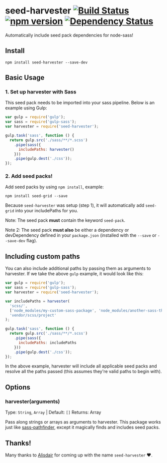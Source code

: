 # seed-harvester [![Build Status](https://travis-ci.org/helpscout/seed-harvester.svg?branch=master)](https://travis-ci.org/helpscout/seed-harvester) [![npm version](https://badge.fury.io/js/seed-harvester.svg)](https://badge.fury.io/js/seed-harvester) [![Dependency Status](https://david-dm.org/helpscout/seed-harvester.svg)](https://david-dm.org/helpscout/seed-harvester)

Automatically include seed pack dependencies for node-sass!


## Install
```
npm install seed-harvester --save-dev
```


## Basic Usage

### 1. Set up harvester with Sass
This seed pack needs to be imported into your sass pipeline. Below is an example using Gulp:

```javascript
var gulp = require('gulp');
var sass = require('gulp-sass');
var harvester = require('seed-harvester');

gulp.task('sass', function () {
  return gulp.src('./sass/**/*.scss')
    .pipe(sass({
      includePaths: harvester()
    }))
    .pipe(gulp.dest('./css'));
});
```

### 2. Add seed packs!

Add seed packs by using `npm install`, example:

```
npm install seed-grid --save
```

Because `seed-harvester` was setup (step 1), it will automatically add `seed-grid` into your includePaths for you.

Note: The seed pack **must** contain the keyword `seed-pack`.

Note 2: The seed pack **must also** be either a dependency or devDependency defined in your `package.json` (installed with the `--save` or `--save-dev` flag).


## Including custom paths

You can also include additional paths by passing them as arguments to harvester. If we take the above `gulp` example, it would look like this:

```javascript
var gulp = require('gulp');
var sass = require('gulp-sass');
var harvester = require('seed-harvester');

var includePaths = harvester(
  'scss/',
  ['node_modules/my-custom-sass-package', 'node_modules/another-sass-thing'],
  'vendor/scss/project'
);

gulp.task('sass', function () {
  return gulp.src('./sass/**/*.scss')
    .pipe(sass({
      includePaths: includePaths
    }))
    .pipe(gulp.dest('./css'));
});
```

In the above example, harvester will include all applicable seed packs and resolve all the paths passed (this assumes they're valid paths to begin with).


## Options

### harvester(arguments)
Type: `String`, `Array` | Default: `[]`
Returns: Array

Pass along strings or arrays as arguments to harvester. This package works just like [sass-pathfinder](https://github.com/ItsJonQ/sass-pathfinder), except it magically finds and includes seed packs.


## Thanks!

Many thanks to [Alisdair](https://github.com/alisdair) for coming up with the name `seed-harvester` :heart:.
